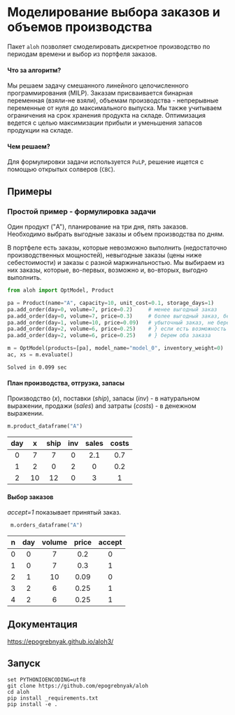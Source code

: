 # Моделирование выбора заказов и объемов производства

Пакет `aloh` позволяет смоделировать дискретное производство по периодам времени и выбор из портфеля заказов. 
 
#### Что за алгоритм?

Мы решаем задачу смешанного линейного целочисленного программирования (MILP). Заказам присваивается бинарная переменная (взяли-не взяли), объемам производства - непрерывные переменные от нуля до максимального выпуска. Мы также учитываем ограничения на срок хранения продукта на складе. Оптимизация ведется с целью максимизации прибыли и уменьшения запасов продукции на складе.

#### Чем решаем?

Для формулировки задачи используется `PuLP`, решение ищется с помощью открытых солверов (`CBC`).

## Примеры

### Простой пример - формулировка задачи
 
Один продукт ("A"), планирование на три дня, пять заказов. Необходимо выбрать выгодные заказы и объем производства по дням.

В портфеле есть заказы, которые невозможно выполнить (недостаточно производственных мощностей), невыгодные заказы (цены ниже себестоимости) и заказы с разной 
маржинальностью. Мы выбираем из них заказы, которые, во-первых, возможно и, во-вторых, выгодно выполнить.

```python
from aloh import OptModel, Product

pa = Product(name="A", capacity=10, unit_cost=0.1, storage_days=1)
pa.add_order(day=0, volume=7, price=0.2)     # менее выгодный заказ
pa.add_order(day=0, volume=7, price=0.3)     # более выгодный заказ, берем
pa.add_order(day=1, volume=10, price=0.09)   # убыточный заказ, не берем
pa.add_order(day=2, volume=6, price=0.25)    # } если есть возможность хранения, 
pa.add_order(day=2, volume=6, price=0.25)    # } берем оба заказа

m = OptModel(products=[pa], model_name="model_0", inventory_weight=0)
ac, xs = m.evaluate()
```

    Solved in 0.099 sec
    

#### План производства, отгрузка, запасы

Производство (*x*), поставки (*ship*), запасы (_inv_) - в натуральном выражении,
продажи (*sales*) and затраты (*costs*) - в денежном выражении.


```python
m.product_dataframe("A")
```

| day |   x |  ship |  inv |  sales |  costs |
|:---:|:---:|:-----:|:----:|:------:|:------:|
|   0 |   7 |     7 |    0 |    2.1 |    0.7 |
|   1 |   2 |     0 |    2 |    0   |    0.2 |
|   2 |  10 |    12 |    0 |    3   |    1   |



#### Выбор заказов

*accept=1* показывает принятый заказ.


```python
 m.orders_dataframe("A")
```

|  n |   day |   volume |   price |   accept |
|:--:|:-----:|:--------:|:-------:|:--------:|
|  0 |     0 |        7 |    0.2  |        0 |
|  1 |     0 |        7 |    0.3  |        1 |
|  2 |     1 |       10 |    0.09 |        0 |
|  3 |     2 |        6 |    0.25 |        1 |
|  4 |     2 |        6 |    0.25 |        1 |

## Документация

https://epogrebnyak.github.io/aloh3/

## Запуск  

```console
set PYTHONIOENCODING=utf8  
git clone https://github.com/epogrebnyak/aloh
cd aloh
pip install _requirements.txt  
pip install -e .
```

